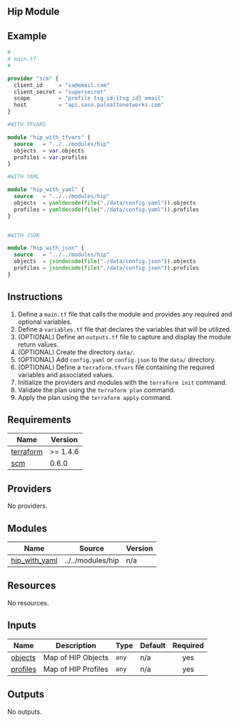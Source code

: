 ## Hip Module

## Example

```terraform
#
# main.tf
#

provider "scm" {
  client_id     = "sa@email.com"
  client_secret = "supersecret"
  scope         = "profile tsg_id:{tsg_id} email"
  host          = "api.sase.paloaltonetworks.com"
}

#WITH TFVARS

module "hip_with_tfvars" {
  source   = "../../modules/hip"
  objects  = var.objects
  profiles = var.profiles
}

#WITH YAML

module "hip_with_yaml" {
  source   = "../../modules/hip"
  objects  = yamldecode(file("./data/config.yaml")).objects
  profiles = yamldecode(file("./data/config.yaml")).profiles
}


#WITH JSON

module "hip_with_json" {
  source   = "../../modules/hip"
  objects  = jsondecode(file("./data/config.json")).objects
  profiles = jsondecode(file("./data/config.json")).profiles
}
```

## Instructions

1. Define a `main.tf` file that calls the module and provides any required and
optional variables.
2. Define a `variables.tf` file that declares the variables that will be
utilized.
3. (OPTIONAL) Define an `outputs.tf` file to capture and display the module
return values.
4. (OPTIONAL) Create the directory `data/`.
5. (OPTIONAL) Add `config.yaml` or `config.json` to the `data/` directory.
6. (OPTIONAL) Define a `terraform.tfvars` file containing the required
variables and associated values.
7. Initialize the providers and modules with the `terraform init` command.
8. Validate the plan using the `terraform plan` command.
9. Apply the plan using the `terraform apply` command. 


<!-- BEGINNING OF PRE-COMMIT-TERRAFORM DOCS HOOK -->
## Requirements

| Name | Version |
|------|---------|
| <a name="requirement_terraform"></a> [terraform](#requirement\_terraform) | >= 1.4.6 |
| <a name="requirement_scm"></a> [scm](#requirement\_scm) | 0.6.0 |

## Providers

No providers.

## Modules

| Name | Source | Version |
|------|--------|---------|
| <a name="module_hip_with_yaml"></a> [hip\_with\_yaml](#module\_hip\_with\_yaml) | ../../modules/hip | n/a |

## Resources

No resources.

## Inputs

| Name | Description | Type | Default | Required |
|------|-------------|------|---------|:--------:|
| <a name="input_objects"></a> [objects](#input\_objects) | Map of HIP Objects | `any` | n/a | yes |
| <a name="input_profiles"></a> [profiles](#input\_profiles) | Map of HIP Profiles | `any` | n/a | yes |

## Outputs

No outputs.
<!-- END OF PRE-COMMIT-TERRAFORM DOCS HOOK -->